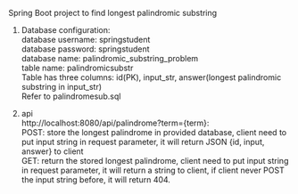 Spring Boot project to find longest palindromic substring


1. Database configuration:<br />
database username: springstudent<br />
database password: springstudent<br />
database name: palindromic_substring_problem<br />
table name: palindromicsubstr<br />
Table has three columns: id(PK), input_str, answer(longest palindromic substring in input_str)<br/>
Refer to palindromesub.sql


2. api<br />
http://localhost:8080/api/palindrome?term={term}: <br />
POST: store the longest palindrome in provided database, client need to put input string in request parameter, it will 
return JSON {id, input, answer} to client <br/>
GET: return the stored longest palindrome, client need to put input string in request parameter, it will return a 
string to client, if client never POST the input string before, it will return 404.


